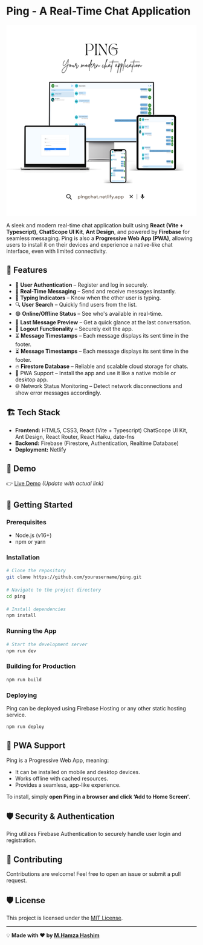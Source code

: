 # Ping - A Real-Time Chat Application



![Ping Chat App](https://github.com/m-hamza-hashim/ping-chat-app/blob/main/src/assets/images/banner.svg.svg)  


A sleek and modern real-time chat application built using **React (Vite + Typescript)**, **ChatScope UI Kit**, **Ant Design**, and powered by **Firebase** for seamless messaging. 
Ping is also a **Progressive Web App (PWA)**, allowing users to install it on their devices and experience a native-like chat interface, even with limited connectivity.

## 🚀 Features

- 🔐 **User Authentication** – Register and log in securely.
- 💬 **Real-Time Messaging** – Send and receive messages instantly.
- 📝 **Typing Indicators** – Know when the other user is typing.
- 🔍 **User Search** – Quickly find users from the list.
- 🟢 **Online/Offline Status** – See who's available in real-time.
- 📜 **Last Message Preview** – Get a quick glance at the last conversation.
- 🚪 **Logout Functionality** – Securely exit the app.
- ⏳ **Message Timestamps** – Each message displays its sent time in the footer.
- ⏳ **Message Timestamps** – Each message displays its sent time in the footer.
- 🔥 **Firestore Database** – Reliable and scalable cloud storage for chats.
- 🚀 PWA Support – Install the app and use it like a native mobile or desktop app.
- 🌐 Network Status Monitoring – Detect network disconnections and show error messages accordingly.



## 🏗️ Tech Stack

- **Frontend:** HTML5, CSS3, React (Vite + Typescript) ChatScope UI Kit, Ant Design, React Router, React Haiku, date-fns
- **Backend:** Firebase (Firestore, Authentication, Realtime Database)
- **Deployment:** Netlify

## 🎥 Demo

👉 [Live Demo](https://your-live-demo-url.com) *(Update with actual link)*

## 🚀 Getting Started

### Prerequisites

- Node.js (v16+)
- npm or yarn

### Installation

```sh
# Clone the repository
git clone https://github.com/yourusername/ping.git

# Navigate to the project directory
cd ping

# Install dependencies
npm install
```

### Running the App

```sh
# Start the development server
npm run dev
```

### Building for Production

```sh
npm run build
```

### Deploying

Ping can be deployed using Firebase Hosting or any other static hosting service.

```sh
npm run deploy
```

## 📱 PWA Support

Ping is a Progressive Web App, meaning:

- It can be installed on mobile and desktop devices.
- Works offline with cached resources.
- Provides a seamless, app-like experience.

To install, simply **open Ping in a browser and click ‘Add to Home Screen’**.

## 🛡️ Security & Authentication

Ping utilizes Firebase Authentication to securely handle user login and registration. 

## 🤝 Contributing

Contributions are welcome! Feel free to open an issue or submit a pull request.

## 🛡️ License

This project is licensed under the [MIT License](LICENSE).

---

💡 **Made with ❤️ by [M.Hamza Hashim](https://github.com/m-hamza-hashim)**
